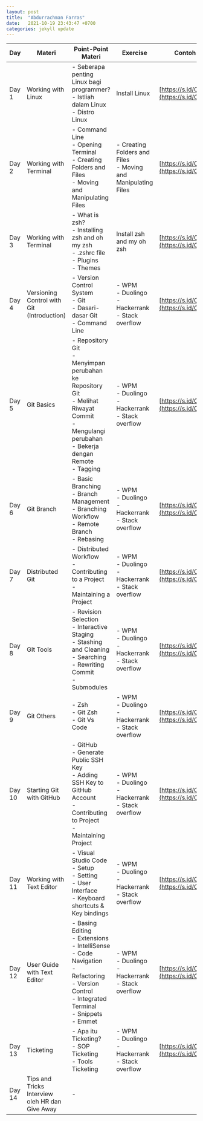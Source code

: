 ```yaml
---
layout: post
title:  "Abdurrachman Farras"
date:   2021-10-19 23:43:47 +0700
categories: jekyll update
---
```

| Day    | Materi                                          | Point-Point Materi                                                                                                                                                       | Exercise                                                          | Contoh Pengumpulan Tugas                                                   |
| ------ | ----------------------------------------------- | ------------------------------------------------------------------------------------------------------------------------------------------------------------------------ | ----------------------------------------------------------------- | -------------------------------------------------------------------------- |
| Day 1  | Working with Linux                              | \- Seberapa penting Linux bagi programmer?<br>\- Istliah dalam Linux<br>\- Distro Linux                                                                                  | Install Linux                                                     | [https://s.id/ContohPengumpulanTugas](https://s.id/ContohPengumpulanTugas) |
| Day 2  | Working with Terminal                           | \- Command Line<br>\- Opening Terminal<br>\- Creating Folders and Files<br>\- Moving and Manipulating Files                                                              | \- Creating Folders and Files<br>\- Moving and Manipulating Files | [https://s.id/ContohPengumpulanTugas](https://s.id/ContohPengumpulanTugas) |
| Day 3  | Working with Terminal                           | \- What is zsh?<br>\- Installing zsh and oh my zsh<br>\- .zshrc file<br>\- Plugins<br>\- Themes                                                                          | Install zsh and my oh zsh                                         | [https://s.id/ContohPengumpulanTugas](https://s.id/ContohPengumpulanTugas) |
| Day 4  | Versioning Control with Git (Introduction)      | \- Version Control System<br>\- Git<br>\- Dasari-dasar Git<br>\- Command Line                                                                                            | \- WPM<br>\- Duolingo<br>\- Hackerrank<br>\- Stack overflow       | [https://s.id/ContohPengumpulanTugas](https://s.id/ContohPengumpulanTugas) |
| Day 5  | Git Basics                                      | \- Repository Git<br>\- Menyimpan perubahan ke Repository Git<br>\- Melihat Riwayat Commit<br>\- Mengulangi perubahan<br>\- Bekerja dengan Remote<br>\- Tagging          | \- WPM<br>\- Duolingo<br>\- Hackerrank<br>\- Stack overflow       | [https://s.id/ContohPengumpulanTugas](https://s.id/ContohPengumpulanTugas) |
| Day 6  | Git Branch                                      | \- Basic Branching<br>\- Branch Management<br>\- Branching Workflow<br>\- Remote Branch<br>\- Rebasing                                                                   | \- WPM<br>\- Duolingo<br>\- Hackerrank<br>\- Stack overflow       | [https://s.id/ContohPengumpulanTugas](https://s.id/ContohPengumpulanTugas) |
| Day 7  | Distributed Git                                 | \- Distributed Workflow<br>\- Contributing to a Project<br>\- Maintaining a Project                                                                                      | \- WPM<br>\- Duolingo<br>\- Hackerrank<br>\- Stack overflow       | [https://s.id/ContohPengumpulanTugas](https://s.id/ContohPengumpulanTugas) |
| Day 8  | GIt Tools                                       | \- Revision Selection<br>\- Interactive Staging<br>\- Stashing and Cleaning<br>\- Searching<br>\- Rewriting Commit<br>\- Submodules                                      | \- WPM<br>\- Duolingo<br>\- Hackerrank<br>\- Stack overflow       | [https://s.id/ContohPengumpulanTugas](https://s.id/ContohPengumpulanTugas) |
| Day 9  | Git Others                                      | \- Zsh<br>\- Git Zsh<br>\- Git Vs Code                                                                                                                                   | \- WPM<br>\- Duolingo<br>\- Hackerrank<br>\- Stack overflow       | [https://s.id/ContohPengumpulanTugas](https://s.id/ContohPengumpulanTugas) |
| Day 10 | Starting Git with GitHub                        | \- GitHub<br>\- Generate Public SSH Key<br>\- Adding SSH Key to GitHub Account<br>\- Contributing to Project<br>\- Maintaining Project                                   | \- WPM<br>\- Duolingo<br>\- Hackerrank<br>\- Stack overflow       | [https://s.id/ContohPengumpulanTugas](https://s.id/ContohPengumpulanTugas) |
| Day 11 | Working with Text Editor                        | \- Visual Studio Code<br>\- Setup<br>\- Setting<br>\- User Interface<br>\- Keyboard shortcuts & Key bindings                                                             | \- WPM<br>\- Duolingo<br>\- Hackerrank<br>\- Stack overflow       | [https://s.id/ContohPengumpulanTugas](https://s.id/ContohPengumpulanTugas) |
| Day 12 | User Guide with Text Editor                     | \- Basing Editing<br>\- Extensions<br>\- IntelliSense<br>\- Code Navigation<br>\- Refactoring<br>\- Version Control<br>\- Integrated Terminal<br>\- Snippets<br>\- Emmet | \- WPM<br>\- Duolingo<br>\- Hackerrank<br>\- Stack overflow       | [https://s.id/ContohPengumpulanTugas](https://s.id/ContohPengumpulanTugas) |
| Day 13 | Ticketing                                       | \- Apa itu Ticketing?<br>\- SOP Ticketing<br>\- Tools Ticketing                                                                                                          | \- WPM<br>\- Duolingo<br>\- Hackerrank<br>\- Stack overflow       | [https://s.id/ContohPengumpulanTugas](https://s.id/ContohPengumpulanTugas) |
| Day 14 | Tips and Tricks Interview oleh HR dan Give Away | \-                                                                                                                                                                       |                                                                   |                                                                            |